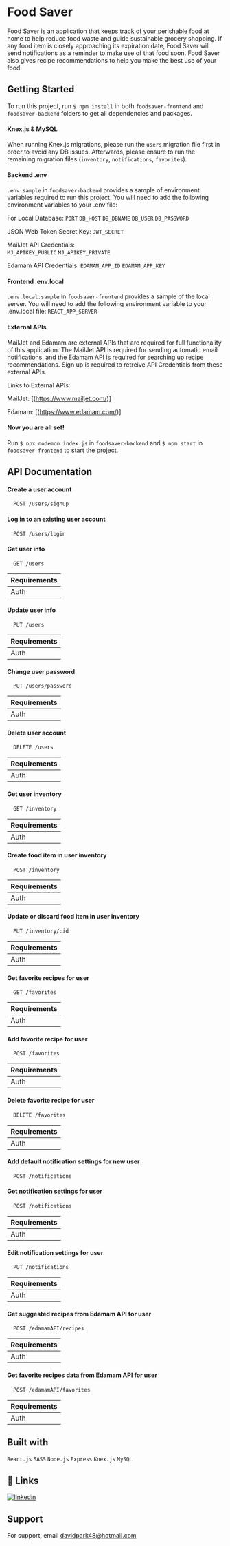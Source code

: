 # Food Saver

Food Saver is an application that keeps track of your perishable food at home to help reduce food waste and guide sustainable grocery shopping. If any food item is closely approaching its expiration date, Food Saver will send notifications as a reminder to make use of that food soon. Food Saver also gives recipe recommendations to help you make the best use of your food.

## Getting Started

To run this project, run ```$ npm install``` in both ```foodsaver-frontend``` and ```foodsaver-backend``` folders to get all dependencies and packages.

#### Knex.js & MySQL

When running Knex.js migrations, please run the ```users``` migration file first in order to avoid any DB issues. Afterwards, please ensure to run the remaining migration files (```inventory```, ```notifications```, ```favorites```). 

#### Backend .env

```.env.sample``` in ```foodsaver-backend``` provides a sample of environment variables required to run this project. You will need to add the following environment variables to your .env file:

For Local Database: 
`PORT`
`DB_HOST`
`DB_DBNAME`
`DB_USER`
`DB_PASSWORD`

JSON Web Token Secret Key: 
`JWT_SECRET`

MailJet API Credentials:   
`MJ_APIKEY_PUBLIC`
`MJ_APIKEY_PRIVATE`

Edamam API Credentials: 
`EDAMAM_APP_ID`
`EDAMAM_APP_KEY`

#### Frontend .env.local

```.env.local.sample``` in ```foodsaver-frontend``` provides a sample of the local server. You will need to add the following environment variable to your .env.local file:
`REACT_APP_SERVER`


#### External APIs

MailJet and Edamam are external APIs that are required for full functionality of this application. The MailJet API is required for sending automatic email notifications, and the Edamam API is required for searching up recipe recommendations. Sign up is required to retreive API Credentials from these external APIs. 

Links to External APIs:

MailJet: [(https://www.mailjet.com/)]

Edamam: [(https://www.edamam.com/)]

#### Now you are all set!

Run ```$ npx nodemon index.js``` in ```foodsaver-backend``` and ```$ npm start``` in ```foodsaver-frontend``` to start the project.

## API Documentation

#### Create a user account

```
  POST /users/signup
```


#### Log in to an existing user account

```
  POST /users/login
```


#### Get user info

```
  GET /users
```
| Requirements |            
| :----| 
| Auth |


#### Update user info

```
  PUT /users
```
| Requirements |            
| :----| 
| Auth |


#### Change user password 

```
  PUT /users/password
```
| Requirements |            
| :----| 
| Auth |


#### Delete user account 

```
  DELETE /users
```
| Requirements |            
| :----| 
| Auth |


#### Get user inventory

```
  GET /inventory
```
| Requirements |            
| :----| 
| Auth |


#### Create food item in user inventory

```
  POST /inventory
```
| Requirements |            
| :----| 
| Auth |


#### Update or discard food item in user inventory

```
  PUT /inventory/:id
```
| Requirements |            
| :----| 
| Auth |


#### Get favorite recipes for user

```
  GET /favorites
```
| Requirements |            
| :----| 
| Auth |


#### Add favorite recipe for user

```
  POST /favorites
```
| Requirements |            
| :----| 
| Auth |


#### Delete favorite recipe for user

```
  DELETE /favorites
```
| Requirements |            
| :----| 
| Auth |

#### Add default notification settings for new user

```
  POST /notifications
```


#### Get notification settings for user

```
  POST /notifications
```
| Requirements |            
| :----| 
| Auth |


#### Edit notification settings for user 

```
  PUT /notifications
```
| Requirements |            
| :----| 
| Auth |


#### Get suggested recipes from Edamam API for user

```
  POST /edamamAPI/recipes
```
| Requirements |            
| :----| 
| Auth |


#### Get favorite recipes data from Edamam API for user

```
  POST /edamamAPI/favorites
```
| Requirements |            
| :----| 
| Auth |


## Built with

```React.js``` ```SASS``` ```Node.js``` ```Express``` ```Knex.js``` ```MySQL```


## 🔗 Links
[![linkedin](https://img.shields.io/badge/linkedin-0A66C2?style=for-the-badge&logo=linkedin&logoColor=white)](https://ca.linkedin.com/in/david-jiwon-park)


## Support

For support, email davidpark48@hotmail.com 

